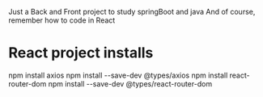 Just a Back and Front project to study springBoot and java
And of course, remember how to code in React

# React project installs

npm install axios
npm install --save-dev @types/axios
npm install react-router-dom
npm install --save-dev @types/react-router-dom

